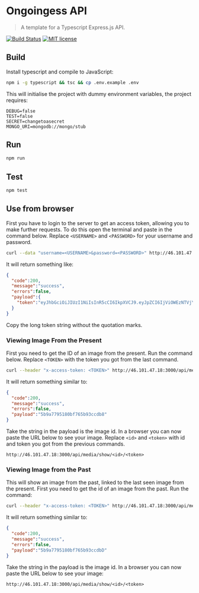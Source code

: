 # Ongoingess API
> A template for a Typescript Express.js API.

[![Build Status](https://travis-ci.com/danjwelsh/express-stub.svg?branch=master)](https://travis-ci.com/danjwelsh/express-stub)
[![MIT license](https://img.shields.io/badge/License-MIT-blue.svg)](https://lbesson.mit-license.org/)

## Build
Install typescript and compile to JavaScript:
```bash
npm i -g typescript && tsc && cp .env.example .env
```
This will initialise the project with dummy environment variables, the project requires:
```
DEBUG=false
TEST=false
SECRET=changetoasecret
MONGO_URI=mongodb://mongo/stub
```

## Run
```bash
npm run
```

## Test
```bash
npm test
```

## Use from browser
First you have to login to the server to get an access token, allowing you to make further requests. To do this open the terminal and paste in the command below. Replace `<USERNAME>` and `<PASSWORD>` for your username and password.
```bash
curl --data "username=<USERNAME>&password=<PASSWORD>" http://46.101.47.18:3000/api/auth/authenticate
```

It will return something like:
```json
{
  "code":200,
  "message":"success",
  "errors":false,
  "payload":{
    "token":"eyJhbGciOiJIUzI1NiIsInR5cCI6IkpXVCJ9.eyJpZCI6IjViOWEzNTVjYTc2YTY0MDAwZmQ0MGNhZCIsInVzZXJuYW1lIjoicHJvdG8iLCJpYXQiOjE1MzY5MjA0MzUsImV4cCI6MTUzNzAwNjgzNX0.vqY17Lwxb8MPgeJLQ1aOEFlX85g35iQoHPBdkCK6uaB"
  }
}
```

Copy the long token string without the quotation marks.

### Viewing Image From the Present
First you need to get the ID of an image from the present. Run the command below. Replace `<TOKEN>` with the token you got from the last command.
```bash
curl --header "x-access-token: <TOKEN>" http://46.101.47.18:3000/api/media/request/present
```

It will return something similar to:
```json
{
  "code":200,
  "message":"success",
  "errors":false,
  "payload":"5b9a7795180bf765b93ccdb8"
}
```

Take the string in the payload is the image id. In a browser you can now paste the URL below to see your image. Replace `<id>` and `<token>` with id and token you got from the previous commands.
```
http://46.101.47.18:3000/api/media/show/<id>/<token>
```

### Viewing Image from the Past
This will show an image from the past, linked to the last seen image from the present. First you need to get the id of an image from the past. Run the command:
```bash
curl --header "x-access-token: <TOKEN>" http://46.101.47.18:3000/api/media/request/present
```

It will return something similar to:
```json
{
  "code":200,
  "message":"success",
  "errors":false,
  "payload":"5b9a7795180bf765b93ccdbD"
}
```

Take the string in the payload is the image id. In a browser you can now paste the URL below to see your image:
```
http://46.101.47.18:3000/api/media/show/<id>/<token>
```
